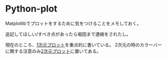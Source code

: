 # Python-plot
Matplotlibでプロットをするために気をつけることをメモしておく。

追記してほしい/すべき点があったら堀田まで連絡をされたし。

現在のところ、[1次元プロット](1dplot.ipynb)を重点的に書いている。
2次元の時のカラーバーに関する注意のみ[2次元プロット](2dplot.ipynb)に置いてある。

